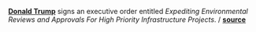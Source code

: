 **[Donald Trump](https://en.wikipedia.org/wiki/Donald_Trump "Wiki Donald
Trump")** signs an executive order entitled _Expediting Environmental Reviews
and Approvals For High Priority Infrastructure Projects_.
/ **[source](https://www.whitehouse.gov/the-press-office/2017/01/24/executive-order-expediting-environmental-reviews-and-approvals-high)**
